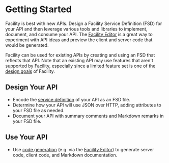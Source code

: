 # Getting Started

Facility is best with new APIs. Design a Facility Service Definition (FSD) for your API and then leverage various tools and libraries to implement, document, and consume your API. The [Facility Editor](/editor) is a great way to experiment with API ideas and preview the client and server code that would be generated.

Facility can be used for existing APIs by creating and using an FSD that reflects that API. Note that an existing API may use features that aren't supported by Facility, especially since a limited feature set is one of the [design goals](/why) of Facility.

## Design Your API

* Encode the [service definition](/define) of your API as an FSD file.
* Determine how your API will use JSON over HTTP, adding attributes to your FSD file as needed.
* Document your API with summary comments and Markdown remarks in your FSD file.

## Use Your API

* Use [code generation](/generate) (e.g. via the [Facility Editor](/editor)) to generate server code, client code, and Markdown documentation.
